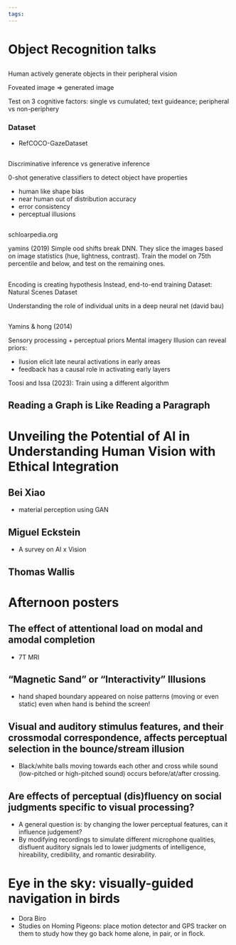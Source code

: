 ```yaml
---
tags:
---
```

# Object Recognition talks 

## 

##
Human actively generate objects in their peripheral vision

Foveated image => generated image

Test on 3 cognitive factors: single vs cumulated; text guideance; peripheral vs non-periphery

### Dataset 
- RefCOCO-GazeDataset

##
Discriminative inference vs generative inference

0-shot generative classifiers to detect object have properties
- human like shape bias
- near human out of distribution accuracy  
- error consistency 
- perceptual illusions 

## 
schloarpedia.org

yamins (2019)
Simple ood shifts break DNN. They slice the images based on image statistics (hue, lightness, contrast). Train the model on 75th percentile and below, and test on the remaining ones. 

## 

Encoding is creating hypothesis 
Instead, end-to-end training 
Dataset:  Natural Scenes Dataset

Understanding the role of individual units in a deep neural net (david bau)

##
Yamins & hong (2014)

Sensory processing + perceptual priors
Mental imagery
Illusion can reveal priors: 
- llusion elicit late neural activations in early areas 
- feedback has a causal role in activating early layers 


Toosi and Issa (2023): Train using a different algorithm 

## Reading a Graph is Like Reading a Paragraph

# Unveiling the Potential of AI in Understanding Human Vision with Ethical Integration

## Bei Xiao
- material perception using GAN

## Miguel Eckstein
- A survey on AI x Vision

## Thomas Wallis

# Afternoon posters
## The effect of attentional load on modal and amodal completion
- 7T MRI
## “Magnetic Sand” or “Interactivity” Illusions
- hand shaped boundary appeared on noise patterns (moving or even static) even when hand is behind the screen!

## Visual and auditory stimulus features, and their crossmodal correspondence, affects perceptual selection in the bounce/stream illusion
- Black/white balls moving towards each other and cross while sound (low-pitched or high-pitched sound) occurs before/at/after crossing. 

## Are effects of perceptual (dis)fluency on social judgments specific to visual processing?
- A general question is: by changing the lower perceptual features, can it influence judgement?
- By modifying recordings to simulate different microphone qualities, disfluent auditory signals led to lower judgments of intelligence, hireability, credibility, and romantic desirability.

# Eye in the sky: visually-guided navigation in birds
- Dora Biro
- Studies on Homing Pigeons: place motion detector and GPS tracker on them to study how they go back home alone, in pair, or in flock.
